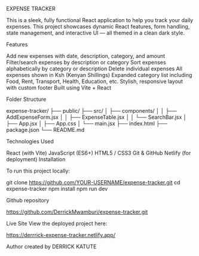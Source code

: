 EXPENSE TRACKER

This is a sleek, fully functional React application to help you track your daily expenses. 
This project showcases dynamic React features, form handling, state management, and interactive UI — all themed in a clean dark style.

Features

Add new expenses with date, description, category, and amount
Filter/search expenses by description or category
Sort expenses alphabetically by category or description
 Delete individual expenses
 All expenses shown in Ksh (Kenyan Shillings)
 Expanded category list including Food, Rent, Transport, Health, Education, etc.
 Stylish, responsive layout with custom footer
 Built using Vite + React

Folder Structure

expense-tracker/
 ├── public/ 
 ├── src/ │
               ├── components/ │ │ 
                                ├── AddExpenseForm.jsx │ │
                                ├── ExpenseTable.jsx │
                                 │ └── SearchBar.jsx │ 
├── App.jsx │ 
├── App.css │
 └── main.jsx 
├── index.html
├── package.json 
└── README.md


 Technologies Used

 React (with Vite)
 JavaScript (ES6+)
 HTML5 / CSS3
 Git & GitHub
 Netlify (for deployment)
 Installation

To run this project locally:

git clone https://github.com/YOUR-USERNAME/expense-tracker.git
cd expense-tracker
npm install
npm run dev

Github repository

https://github.com/DerrickMwamburi/expense-tracker.git


Live Site
View the deployed project here: 

https://derrrick-expense-tracker.netlify.app/


                                              


 Author
created by DERRICK KATUTE


